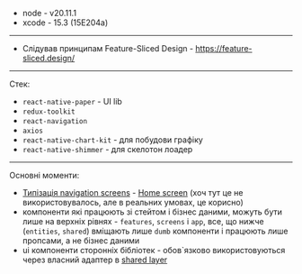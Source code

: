- node - v20.11.1
- xcode - 15.3 (15E204a)

---

- Слідував принципам Feature-Sliced Design - https://feature-sliced.design/

---

Cтек:

- `react-native-paper` - UI lib
- `redux-toolkit`
- `react-navigation`
- `axios`
- `react-native-chart-kit` - для побудови графіку
- `react-native-shimmer` - для скелотон лоадер

---

Основні моменти:

- [Типізація navigation screens](./src/shared/config/navigation/model/types.ts) - [Home screen](./src/screens/home/ui/home/home.tsx) (хоч тут це не використовувалось, але в реальних умовах, це корисно)
- компоненти які працюють зі стейтом і бізнес даними, можуть бути лише на верхніх рівнях - `features`, `screens` i `app`, все, що нижче (`entities`, `shared`) вміщають лише `dumb` компоненти і працюють лише пропсами, а не бізнес даними
- ui компоненти сторонніх бібліотек - обов`язково використовуються через власний адаптер в [shared layer](./src/shared/ui/kit/shimmer/shimmer.tsx)
